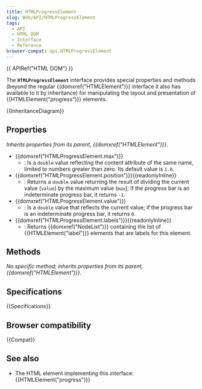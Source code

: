 ```yaml
---
title: HTMLProgressElement
slug: Web/API/HTMLProgressElement
tags:
  - API
  - HTML DOM
  - Interface
  - Reference
browser-compat: api.HTMLProgressElement
---
```

{{ APIRef("HTML DOM") }}

The **`HTMLProgressElement`** interface provides special properties and methods (beyond the regular {{domxref("HTMLElement")}} interface it also has available to it by inheritance) for manipulating the layout and presentation of {{HTMLElement("progress")}} elements.

{{InheritanceDiagram}}

## Properties

_Inherits properties from its parent, {{domxref("HTMLElement")}}._

- {{domxref("HTMLProgressElement.max")}}
  - : Is a `double` value reflecting the content attribute of the same name, limited to numbers greater than zero. Its default value is `1.0`.
- {{domxref("HTMLProgressElement.position")}}{{readonlyInline}}
  - : Returns a `double` value returning the result of dividing the current value (`value`) by the maximum value (`max`); if the progress bar is an indeterminate progress bar, it returns `-1`.
- {{domxref("HTMLProgressElement.value")}}
  - : Is a `double` value that reflects the current value; if the progress bar is an indeterminate progress bar, it returns `0`.
- {{domxref("HTMLProgressElement.labels")}}{{readonlyInline}}
  - : Returns {{domxref("NodeList")}} containing the list of {{HTMLElement("label")}} elements that are labels for this element.

## Methods

_No specific method; inherits properties from its parent, {{domxref("HTMLElement")}}._

## Specifications

{{Specifications}}

## Browser compatibility

{{Compat}}

## See also

- The HTML element implementing this interface: {{HTMLElement("progress")}}
